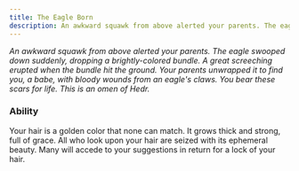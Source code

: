 ```yaml
---
title: The Eagle Born
description: An awkward squawk from above alerted your parents. The eagle swooped down suddenly, dropping a brightly-colored bundle. A great screeching erupted when the bundle hit the ground. Your parents unwrapped it to find you, a babe, with bloody wounds from an eagle's claws. You bear these scars for life. This is an omen of Hedr.
---
```


_An awkward squawk from above alerted your parents. The eagle swooped down suddenly, dropping a brightly-colored bundle. A great screeching erupted when the bundle hit the ground. Your parents unwrapped it to find you, a babe, with bloody wounds from an eagle's claws. You bear these scars for life. This is an omen of Hedr._

### Ability

Your hair is a golden color that none can match. It grows thick and strong, full of grace. All who look upon your hair are seized with its ephemeral beauty. Many will accede to your suggestions in return for a lock of your hair.
